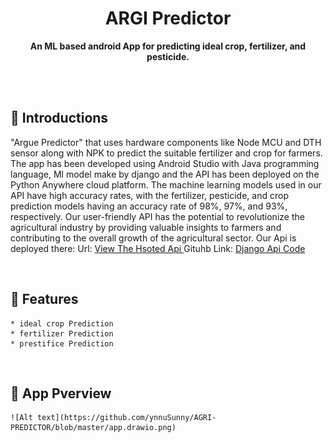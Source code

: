 <h1 align="center">ARGI Predictor</h1>
<div align="center">
  <strong>An ML based android App for predicting ideal crop, fertilizer, and pesticide.</strong>
</div>
<br>



&nbsp;
&nbsp;
## 💠 **Introductions**
"Argue 
Predictor" that uses hardware components like 
Node MCU and DTH sensor along with NPK to 
predict the suitable fertilizer and crop for farmers. 
The app has been developed using Android Studio 
with Java programming language, Ml model make 
by django and the API has been deployed on the 
Python Anywhere cloud platform. The machine 
learning models used in our API have high accuracy 
rates, with the fertilizer, pesticide, and crop 
prediction models having an accuracy rate of 98%, 
97%, and 93%, respectively. Our user-friendly API 
has the potential to revolutionize the agricultural 
industry by providing valuable insights to farmers 
and contributing to the overall growth of the 
agricultural sector.
Our Api is deployed there:
Url: <a href="https://ynnusunny.pythonanywhere.com/"> View The Hsoted Api </a>
Gituhb Link: <a href="https://github.com/ynnuSunny/fertilizer_and_pesticide_api"> Django Api Code</a>

&nbsp;
&nbsp;
## 📜 **Features**
    * ideal crop Prediction
    * fertilizer Prediction
    * prestifice Prediction
   


&nbsp;
&nbsp;
## 📜 **App Pverview**
    ![Alt text](https://github.com/ynnuSunny/AGRI-PREDICTOR/blob/master/app.drawio.png)
